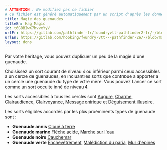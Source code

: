 ```yaml
---
# ATTENTION : Ne modifiez pas ce fichier
# Ce fichier est généré automatiquement par un script d'après les données du module Foundry VTT officiel et de sa traduction
title: Magie des guenaudes
titleEn: Hag Magic
id: t6GBBIwX7hvvxYyV
urlFr: https://gitlab.com/pathfinder-fr/foundryvtt-pathfinder2-fr/-/blob/master/data/feats/t6GBBIwX7hvvxYyV.htm
urlEn: https://gitlab.com/hooking/foundry-vtt---pathfinder-2e/-/blob/master/packs/data/feats.db/hag-magic.json
layout: dons
---
```

Par votre héritage, vous pouvez dupliquer un peu de la magie d'une guenaude.

Choisissez un sort courant de niveau 4 ou inférieur parmi ceux accessibles à un cercle de guenaudes, en incluant les sorts que contribue à apporter à un cercle une guenaude du type de votre mère. Vous pouvez Lancer ce sort comme un sort occulte inné de niveau 4.

Les sorts accessibles à tous les cercles sont [Augure](../sorts/augure.md), [Charme](../sorts/charme.md), [Clairaudience](../sorts/clairaudience.md), [Clairvoyance](../sorts/clairvoyance.md), [Message onirique](../sorts/message-onirique.md) et [Déguisement illusoire](../sorts/déguisement-illusoire.md).

Les sorts éligibles accordés par les plus proéminents types de guenaude sont :

- **Guenaude annis** [Cloué à terre](../sorts/cloué-à-terre.md)
- **Guenaude marine** [Flèche acide](../sorts/flèche-acide.md), [Marche sur l'eau](../sorts/marche-sur-l-eau.md)
- **Guenaude noire** [Cauchemar](../sorts/cauchemar.md)
- **Guenaude verte** [Enchevêtrement](../sorts/enchevêtrement.md), [Malédiction du paria](../sorts/malédiction-du-paria.md), [Mur d'épines](../sorts/mur-d-épines.md)
